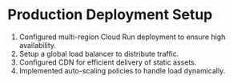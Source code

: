 # Production Deployment Setup
1. Configured multi-region Cloud Run deployment to ensure high availability.
2. Setup a global load balancer to distribute traffic.
3. Configured CDN for efficient delivery of static assets.
4. Implemented auto-scaling policies to handle load dynamically.